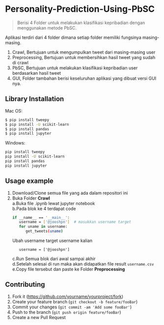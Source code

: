 # Personality-Prediction-Using-PbSC

> Berisi 4 Folder untuk melakukan klasifikasi kepribadian dengan menggunakan metode PbSC.

Aplikasi terdiri dari 4 folder dimana setiap folder memiliki fungsinya masing-masing.
1. Crawl, Bertujuan untuk mengumpulkan tweet dari masing-masing user
2. Preprocessing, Bertujuan untuk membersihkan hasil tweet yang sudah di crawl
3. PbSC, Bertujuan untuk melakukan klasifikasi kepribadian user berdasarkan hasil tweet
4. GUI, Folder tambahan berisi keseluruhan aplikasi yang dibuat versi GUI nya.

## Library Installation

Mac OS:

```sh
$ pip install tweepy
$ pip install -U scikit-learn
$ pip install pandas
$ pip install jupyter
```

Windows:

```sh
pip install tweepy
pip install -U scikit-learn
pip install pandas
pip install jupyter
```

## Usage example

1. Download/Clone semua file yang ada dalam repositori ini
2. Buka Folder __Crawl__  
   a.Buka file .ipynb lewat jupyter notebook    
   b.Pada blok ke 4 terdapat code  
   ```sh
   if __name__ == '__main__':
      username = ['@jooshpn']  # masukkan username target
      for uname in username:
         get_tweets(uname)
   ```
   Ubah username target username kalian    
   ```
      username = ['@jooshpn'] 
   ``` 
   c.Run Semua blok dari awal sampai akhir  
   d.Setelah selesai di run maka akan didapatkan file result ```username.csv```  
   e.Copy file tersebut dan paste ke Folder __Preprocessing__

## Contributing

1. Fork it (<https://github.com/yourname/yourproject/fork>)
2. Create your feature branch (`git checkout -b feature/fooBar`)
3. Commit your changes (`git commit -am 'Add some fooBar'`)
4. Push to the branch (`git push origin feature/fooBar`)
5. Create a new Pull Request

<!-- Markdown link & img dfn's -->
[npm-image]: https://img.shields.io/npm/v/datadog-metrics.svg?style=flat-square
[npm-url]: https://npmjs.org/package/datadog-metrics
[npm-downloads]: https://img.shields.io/npm/dm/datadog-metrics.svg?style=flat-square
[travis-image]: https://img.shields.io/travis/dbader/node-datadog-metrics/master.svg?style=flat-square
[travis-url]: https://travis-ci.org/dbader/node-datadog-metrics
[wiki]: https://github.com/yourname/yourproject/wiki
